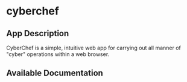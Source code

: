 # cyberchef

## App Description

CyberChef is a simple, intuitive web app for carrying out all manner of "cyber" operations within a web browser.

## Available Documentation

